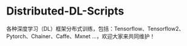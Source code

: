 # Distributed-DL-Scripts
各种深度学习（DL）框架分布式训练，包括：Tensorflow、Tensorflow2、Pytorch、Chainer、Caffe、Mxnet ...，欢迎大家来共同维护！
